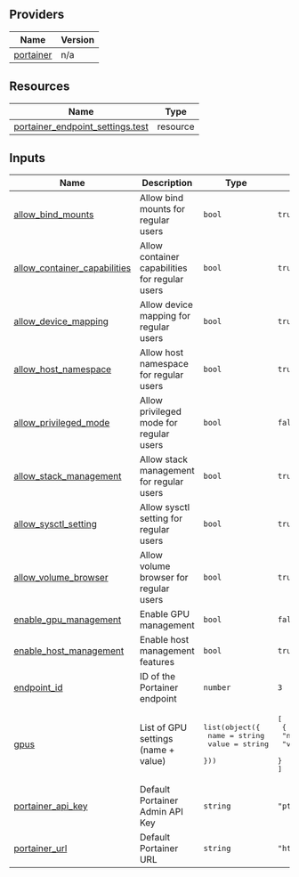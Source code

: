 <!-- BEGIN_TF_DOCS -->


## Providers

| Name | Version |
|------|---------|
| <a name="provider_portainer"></a> [portainer](#provider\_portainer) | n/a |

## Resources

| Name | Type |
|------|------|
| [portainer_endpoint_settings.test](https://registry.terraform.io/providers/portainer/portainer/latest/docs/resources/endpoint_settings) | resource |

## Inputs

| Name | Description | Type | Default | Required |
|------|-------------|------|---------|:--------:|
| <a name="input_allow_bind_mounts"></a> [allow\_bind\_mounts](#input\_allow\_bind\_mounts) | Allow bind mounts for regular users | `bool` | `true` | no |
| <a name="input_allow_container_capabilities"></a> [allow\_container\_capabilities](#input\_allow\_container\_capabilities) | Allow container capabilities for regular users | `bool` | `true` | no |
| <a name="input_allow_device_mapping"></a> [allow\_device\_mapping](#input\_allow\_device\_mapping) | Allow device mapping for regular users | `bool` | `true` | no |
| <a name="input_allow_host_namespace"></a> [allow\_host\_namespace](#input\_allow\_host\_namespace) | Allow host namespace for regular users | `bool` | `true` | no |
| <a name="input_allow_privileged_mode"></a> [allow\_privileged\_mode](#input\_allow\_privileged\_mode) | Allow privileged mode for regular users | `bool` | `false` | no |
| <a name="input_allow_stack_management"></a> [allow\_stack\_management](#input\_allow\_stack\_management) | Allow stack management for regular users | `bool` | `true` | no |
| <a name="input_allow_sysctl_setting"></a> [allow\_sysctl\_setting](#input\_allow\_sysctl\_setting) | Allow sysctl setting for regular users | `bool` | `true` | no |
| <a name="input_allow_volume_browser"></a> [allow\_volume\_browser](#input\_allow\_volume\_browser) | Allow volume browser for regular users | `bool` | `true` | no |
| <a name="input_enable_gpu_management"></a> [enable\_gpu\_management](#input\_enable\_gpu\_management) | Enable GPU management | `bool` | `false` | no |
| <a name="input_enable_host_management"></a> [enable\_host\_management](#input\_enable\_host\_management) | Enable host management features | `bool` | `true` | no |
| <a name="input_endpoint_id"></a> [endpoint\_id](#input\_endpoint\_id) | ID of the Portainer endpoint | `number` | `3` | no |
| <a name="input_gpus"></a> [gpus](#input\_gpus) | List of GPU settings (name + value) | <pre>list(object({<br/>    name  = string<br/>    value = string<br/>  }))</pre> | <pre>[<br/>  {<br/>    "name": "nvidia",<br/>    "value": "gpu0"<br/>  }<br/>]</pre> | no |
| <a name="input_portainer_api_key"></a> [portainer\_api\_key](#input\_portainer\_api\_key) | Default Portainer Admin API Key | `string` | `"ptr_xrP7XWqfZEOoaCJRu5c8qKaWuDtVc2Zb07Q5g22YpS8="` | no |
| <a name="input_portainer_url"></a> [portainer\_url](#input\_portainer\_url) | Default Portainer URL | `string` | `"http://localhost:9000"` | no |
<!-- END_TF_DOCS -->